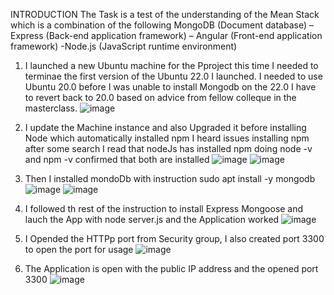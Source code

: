 INTRODUCTION 
The Task is a test of the understanding of the Mean Stack which is a combination of the following
MongoDB (Document database) –Express (Back-end application framework) – Angular (Front-end application framework) -Node.js (JavaScript runtime environment)

1. I launched a new Ubuntu machine for the Pproject this time I needed to terminae the first version of the Ubuntu 22.0 I launched. I needed to use Ubuntu 20.0 before I was unable to install Mongodb on the 22.0 I have to revert back to 20.0 based on advice from fellow colleque in the masterclass.
![image](https://user-images.githubusercontent.com/41007763/188508178-7b6b1d75-09f7-48f7-a1a4-8723936473a6.png)

1. I update the Machine instance and also Upgraded it before installing Node which automatically installed npm I heard issues installing npm after some search I read that nodeJs has installed npm 
doing node -v and npm -v confirmed that both are installed
![image](https://user-images.githubusercontent.com/41007763/188508405-c22b4752-28ef-4678-924c-087851180d8b.png)
![image](https://user-images.githubusercontent.com/41007763/188508457-15de9876-84c8-4fbd-a77c-39c726e0f458.png)


1. Then I installed mondoDb with instruction sudo apt install -y mongodb
![image](https://user-images.githubusercontent.com/41007763/188508501-3465b2a7-cabe-4645-befe-516b997e7a9f.png)
![image](https://user-images.githubusercontent.com/41007763/188508544-8dbea375-2869-47d7-8cae-2123ac6de3d4.png)

1. I followed th rest of the instruction to install Express Mongoose  and lauch the App with node server.js  and the Application worked
 ![image](https://user-images.githubusercontent.com/41007763/188508677-ab78a19b-1a60-49f9-8952-604b2ff9ee39.png)
 
1. I Opended the HTTPp port from Security group, I also created port 3300 to open the port for usage
![image](https://user-images.githubusercontent.com/41007763/188509071-dbd697fc-ff7b-48a8-ab21-bee02048cf40.png)

1. The Application is open with the public IP address and the opened port 3300
![image](https://user-images.githubusercontent.com/41007763/188509020-8aa4d855-edab-4ffa-8224-41404ebc765b.png)
